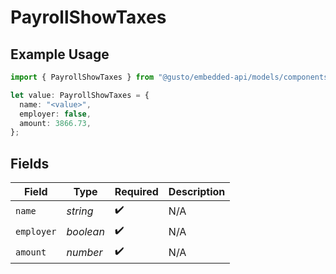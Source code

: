 # PayrollShowTaxes

## Example Usage

```typescript
import { PayrollShowTaxes } from "@gusto/embedded-api/models/components/payrollshow.js";

let value: PayrollShowTaxes = {
  name: "<value>",
  employer: false,
  amount: 3866.73,
};
```

## Fields

| Field              | Type               | Required           | Description        |
| ------------------ | ------------------ | ------------------ | ------------------ |
| `name`             | *string*           | :heavy_check_mark: | N/A                |
| `employer`         | *boolean*          | :heavy_check_mark: | N/A                |
| `amount`           | *number*           | :heavy_check_mark: | N/A                |